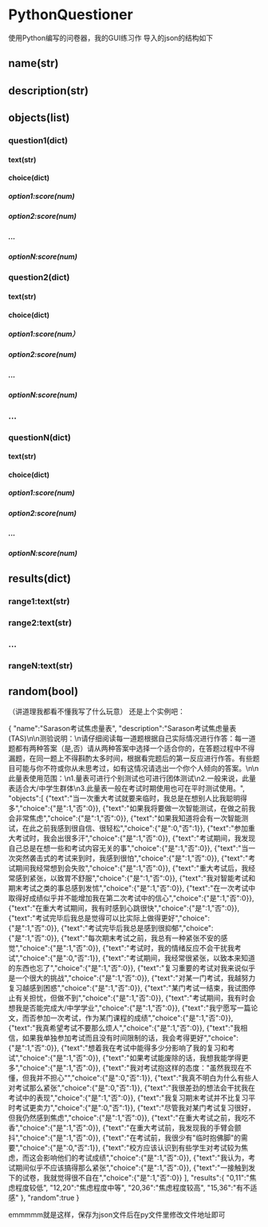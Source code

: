 # PythonQuestioner
使用Python编写的问卷器，我的GUI练习作
导入的json的结构如下

## name(str)
## description(str)
## objects(list)
### 	question1(dict)
#### 		text(str)
#### 		choice(dict)
##### 			option1:score(num)
##### 			option2:score(num)
##### 			...
##### 			optionN:score(num)
### 	question2(dict)
#### 		text(str)
#### 		choice(dict)
##### 			option1:score(num）
##### 			option2:score(num)
##### 			...
##### 			optionN:score(num)
### 	...
### 	questionN(dict)
#### 		text(str)
#### 		choice(dict)
##### 			option1:score(num)
##### 			option2:score(num)
##### 			...
##### 			optionN:score(num)
## results(dict)
### 	range1:text(str)
### 	range2:text(str)
### 	...
### 	rangeN:text(str)
## random(bool)

（讲道理我都看不懂我写了什么玩意）
还是上个实例吧：

{
	"name":"Sarason考试焦虑量表",
	"description":"Sarason考试焦虑量表(TAS)\n\n测验说明：\n请仔细阅读每一道题根据自己实际情况进行作答：每一道题都有两种答案（是,否）请从两种答案中选择一个适合你的，在答题过程中不得漏题，在同一题上不得斟酌太多时间，根据看完题后的第一反应进行作答。有些题目可能与你不符或你从未思考过，如有这情况请选出一个你个人倾向的答案。\n\n此量表使用范围：\n1.量表可进行个别测试也可进行团体测试\n2.一般来说，此量表适合大/中学生群体\n3.此量表一般在考试时期使用也可在平时测试使用。",
	"objects":[
		{"text":"当一次重大考试就要来临时，我总是在想别人比我聪明得多","choice":{"是":1,"否":0}},
		{"text":"如果我将要做一次智能测试，在做之前我会非常焦虑","choice":{"是":1,"否":0}},
		{"text":"如果我知道将会有一次智能测试，在此之前我感到很自信、很轻松","choice":{"是":0,"否":1}},
		{"text":"参加重大考试时，我会出很多汗","choice":{"是":1,"否":0}},
		{"text":"考试期间，我发现自己总是在想一些和考试内容无关的事","choice":{"是":1,"否":0}},
		{"text":"当一次突然袭击式的考试来到时，我感到很怕","choice":{"是":1,"否":0}},
		{"text":"考试期间我经常想到会失败","choice":{"是":1,"否":0}},
		{"text":"重大考试后，我经常感到紧张，以致胃不舒服","choice":{"是":1,"否":0}},
		{"text":"我对智能考试和期末考试之类的事总感到发怵","choice":{"是":1,"否":0}},
		{"text":"在一次考试中取得好成绩似乎并不能增加我在第二次考试中的信心","choice":{"是":1,"否":0}},
		{"text":"在重大考试期间，我有时感到心跳很快","choice":{"是":1,"否":0}},
		{"text":"考试完毕后我总是觉得可以比实际上做得更好","choice":{"是":1,"否":0}},
		{"text":"考试完毕后我总是感到很抑郁","choice":{"是":1,"否":0}},
		{"text":"每次期末考试之前，我总有一种紧张不安的感觉","choice":{"是":1,"否":0}},
		{"text":"考试时，我的情绪反应不会干扰我考试","choice":{"是":0,"否":1}},
		{"text":"考试期间，我经常很紧张，以致本来知道的东西也忘了","choice":{"是":1,"否":0}},
		{"text":"复习重要的考试对我来说似乎是一个很大的挑战","choice":{"是":1,"否":0}},
		{"text":"对某一门考试，我越努力复习越感到困惑","choice":{"是":1,"否":0}},
		{"text":"某门考试一结束，我试图停止有关担忧，但做不到","choice":{"是":1,"否":0}},
		{"text":"考试期间，我有时会想我是否能完成大/中学学业","choice":{"是":1,"否":0}},
		{"text":"我宁愿写一篇论文，而否参加一次考试，作为某门课程的成绩","choice":{"是":1,"否":0}},
		{"text":"我真希望考试不要那么烦人","choice":{"是":1,"否":0}},
		{"text":"我相信，如果我单独参加考试而且没有时间限制的话，我会考得更好","choice":{"是":1,"否":0}},
		{"text":"想着我在考试中能得多少分影响了我的复习和考试","choice":{"是":1,"否":0}},
		{"text":"如果考试能废除的话，我想我能学得更多","choice":{"是":1,"否":0}},
		{"text":"我对考试抱这样的态度：\"虽然我现在不懂，但我并不担心\"","choice":{"是":0,"否":1}},
		{"text":"我真不明白为什么有些人对考试那么紧张","choice":{"是":0,"否":1}},
		{"text":"我很差劲的想法会干扰我在考试中的表现","choice":{"是":1,"否":0}},
		{"text":"我复习期末考试并不比复习平时考试更卖力","choice":{"是":0,"否":1}},
		{"text":"尽管我对某门考试复习很好，但我仍然感到焦虑","choice":{"是":1,"否":0}},
		{"text":"在重大考试之前，我吃不香","choice":{"是":1,"否":0}},
		{"text":"在重大考试前，我发现我的手臂会颤抖","choice":{"是":1,"否":0}},
		{"text":"在考试前，我很少有\"临时抱佛脚\"的需要","choice":{"是":0,"否":1}},
		{"text":"校方应该认识到有些学生对考试较为焦虑，而这会影响他们的考试成绩","choice":{"是":1,"否":0}},
		{"text":"我认为，考试期间似乎不应该搞得那么紧张","choice":{"是":1,"否":0}},
		{"text":"一接触到发下的试卷，我就觉得很不自在","choice":{"是":1,"否":0}}
	],
	"results":{
		"0,11":"焦虑程度较低",
		"12,20":"焦虑程度中等",
		"20,36":"焦虑程度较高",
		"15,36":"有不适感"
	},
        "random":true
}

emmmmm就是这样，保存为json文件后在py文件里修改文件地址即可
